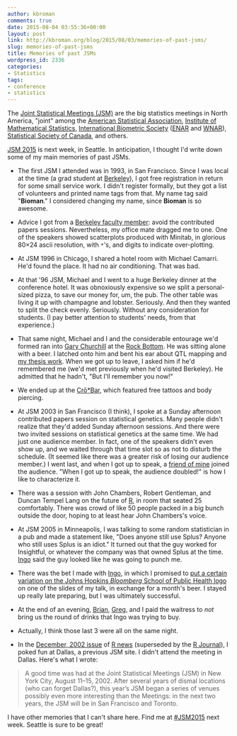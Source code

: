 ```yaml
---
author: kbroman
comments: true
date: 2015-08-04 03:55:36+00:00
layout: post
link: http://kbroman.org/blog/2015/08/03/memories-of-past-jsms/
slug: memories-of-past-jsms
title: Memories of past JSMs
wordpress_id: 2336
categories:
- Statistics
tags:
- conference
- statistics
---
```


The [Joint Statistical Meetings (JSM)](https://www.amstat.org/meetings/jsm.cfm) are the big statistics meetings in North America, "joint" among the [American Statistical Association](http://amstat.org), [Institute of Mathematical Statistics](http://imstat.org), [International Biometric Society](http://www.tibs.org) ([ENAR](http://www.enar.org) and [WNAR](http://www.wnar.org)), [Statistical Society of Canada](http://www.ssc.ca), and others.

[JSM 2015](https://www.amstat.org/meetings/jsm/2015/) is next week, in Seattle. In anticipation, I thought I'd write down some of my main memories of past JSMs.
<!-- more -->





  * The first JSM I attended was in 1993, in San Francisco. Since I was local at the time (a grad student at [Berkeley](http://www.stat.berkeley.edu)), I got free registration in return for some small service work. I didn't register formally, but they got a list of volunteers and printed name tags from that. My name tag said "**Bioman**." I considered changing my name, since **Bioman** is so awesome.



  * Advice I got from a [Berkeley faculty member](https://www.stat.berkeley.edu/~evans/): avoid the contributed papers sessions. Nevertheless, my office mate dragged me to one. One of the speakers showed scatterplots produced with Minitab, in glorious 80×24 ascii resolution, with `*`'s, and digits to indicate over-plotting.



  * At JSM 1996 in Chicago, I shared a hotel room with Michael Camarri. He'd found the place. It had no air conditioning. That was bad.



  * At that '96 JSM, Michael and I went to a huge Berkeley dinner at the conference hotel. It was obnoxiously expensive so we split a personal-sized pizza, to save our money for, um, the pub. The other table was living it up with champagne and lobster. Seriously. And then they wanted to split the check evenly. Seriously. Without any consideration for students. (I pay better attention to students' needs, from that experience.)



  * That same night, Michael and I and the considerable entourage we'd formed ran into [Gary Churchill](http://research.jax.org/faculty/gary-churchill.html) at the [Rock Bottom](http://www.rockbottom.com/locations/chicago). He was sitting alone with a beer. I latched onto him and bent his ear about QTL mapping and [my thesis work](https://www.biostat.wisc.edu/~kbroman/publications/thesis.pdf). When we got up to leave, I asked him if he'd remembered me (we'd met previously when he'd visited Berkeley). He admitted that he hadn't, "But I'll remember you now!"



  * We ended up at the [Crō*Bar](http://www.crobar.com/crobar-chicago.html), which featured free tattoos and body piercing.



  * At JSM 2003 in San Francisco (I think), I spoke at a Sunday afternoon contributed papers session on statistical genetics. Many people didn't realize that they'd added Sunday afternoon sessions. And there were two invited sessions on statistical genetics at the same time. We had just one audience member. In fact, one of the speakers didn't even show up, and we waited through that time slot so as not to disturb the schedule. (It seemed like there was a greater risk of losing our audience member.) I went last, and when I got up to speak, a [friend of mine](http://www.calpoly.edu/~srein/) joined the audience. "When I got up to speak, the audience doubled!" is how I like to characterize it.



  * There was a session with John Chambers, Robert Gentleman, and Duncan Tempel Lang on the future of [R](http://www.r-project.org), in room that seated 25 comfortably. There was crowd of like 50 people packed in a big bunch outside the door, hoping to at least hear John Chambers's voice.



  * At JSM 2005 in Minneapolis, I was talking to some random statistician in a pub and made a statement like, "Does anyone still use Splus? Anyone who still uses Splus is an idiot." It turned out that the guy worked for Insightful, or whatever the company was that owned Splus at the time. [Ingo](http://www.biostat.jhsph.edu/~iruczins/) said the guy looked like he was going to punch me.



  * There was the bet I made with [Ingo](http://www.biostat.jhsph.edu/~iruczins/), in which I promised to [put a certain variation on the Johns Hopkins _Bloomberg_ School of Public Health logo](http://kbroman.org/blog/2013/03/06/the-hopkins-sph-logo-part-3-karls-revenge/) on one of the slides of my talk, in exchange for a month's beer. I stayed up really late preparing, but I was ultimately successful.



  * At the end of an evening, [Brian](http://www.bcaffo.com/), [Greg](http://www.albany.edu/sph/19585.php), and I paid the waitress to _not_ bring us the round of drinks that Ingo was trying to buy.



  * Actually, I think those last 3 were all on the same night.



  * In the [December, 2002 issue](https://cran.r-project.org/doc/Rnews/Rnews_2002-3.pdf) of [R news](https://cran.r-project.org/doc/Rnews/) (superseded by the [R Journal](http://journal.r-project.org/)), I poked fun at Dallas, a previous JSM site. I didn't attend the meeting in Dallas. Here's what I wrote:




<blockquote>A good time was had at the Joint Statistical Meetings (JSM) in New York City, August 11–15, 2002. After several years of dismal locations (who can forget Dallas?), this year’s JSM began a series of venues possibly even more interesting than the Meetings: in the next two years, the JSM will be in San Francisco and Toronto.</blockquote>




I have other memories that I can't share here. Find me at [#JSM2015](https://twitter.com/hashtag/jsm2015) next week. Seattle is sure to be great!
